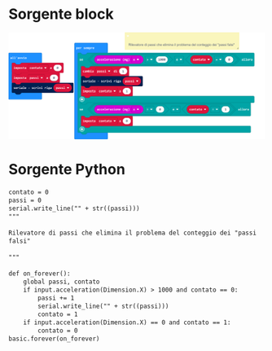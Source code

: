 # Sorgente block

![Temperatura media](../img/esercizi/contaPassiFalsi.png)

# Sorgente Python
```
contato = 0
passi = 0
serial.write_line("" + str((passi)))
"""

Rilevatore di passi che elimina il problema del conteggio dei "passi falsi"

"""

def on_forever():
    global passi, contato
    if input.acceleration(Dimension.X) > 1000 and contato == 0:
        passi += 1
        serial.write_line("" + str((passi)))
        contato = 1
    if input.acceleration(Dimension.X) == 0 and contato == 1:
        contato = 0
basic.forever(on_forever)

```
